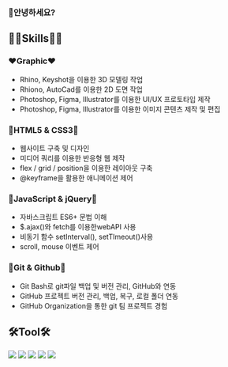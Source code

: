 ### 🥰안녕하세요?

## **💪🏻Skills💪🏻**

### ❤️Graphic❤️

- Rhino, Keyshot을 이용한 3D 모델링 작업
- Rhiono, AutoCad를 이용한 2D 도면 작업
- Photoshop, Figma, Illustrator를 이용한 UI/UX 프로토타입 제작
- Photoshop, Figma, Illustrator를 이용한 이미지 콘텐츠 제작 및 편집

### 🧡HTML5 & CSS3🧡

- 웹사이트 구축 및 디자인
- 미디어 쿼리를 이용한 반응형 웹 제작
- flex / grid / position을 이용한 레이아웃 구축
- @keyframe을 활용한 애니메이션 제어

### 💛JavaScript & jQuery💛

- 자바스크립트 ES6+ 문법 이해
- $.ajax()와 fetch를 이용한webAPI 사용
- 비동기 함수 setInterval(), setTImeout()사용
- scroll, mouse 이벤트 제어

### 💚Git & Github💚

- Git Bash로 git파일 백업 및 버전 관리, GitHub와 연동
- GitHub 프로젝트 버전 관리, 백업, 복구, 로컬 폴더 연동
- GitHub Organization을 통한 git 팀 프로젝트 경험

## 🛠Tool🛠

<img src="https://img.shields.io/badge/Adobe photoshop-31A8FF?style=flat-square&logo=adobephotoshop&logoColor=white"/> <img src="https://img.shields.io/badge/Adobe Illustrator-FF9A00?style=flat-square&logo=adobeillustrator&logoColor=white"/> <img src="https://img.shields.io/badge/Figma-F24E1E?style=flat-square&logo=figma&logoColor=white"/>
<img src="https://img.shields.io/badge/Rhino-801010?style=flat-square&logo=rhinoceros&logoColor=white"/> <img src="https://img.shields.io/badge/Vs Code-007ACC?style=flat-square&logo=visualstudiocode&logoColor=white"/>

<!--
**limjuhee0803/limjuhee0803** is a ✨ _special_ ✨ repository because its `README.md` (this file) appears on your GitHub profile.

Here are some ideas to get you started:

- 🔭 I’m currently working on ...
- 🌱 I’m currently learning ...
- 👯 I’m looking to collaborate on ...
- 🤔 I’m looking for help with ...
- 💬 Ask me about ...
- 📫 How to reach me: ...
- 😄 Pronouns: ...
- ⚡ Fun fact: ...
-->
